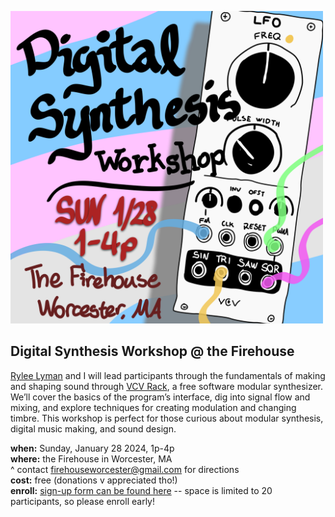 <a href="/images/digitalsynthesis-firehouse.png" target="_blank"><img src="/images/digitalsynthesis-firehouse.png" alt="flyer for Digital Synthesis Workshop" width="500"/></a>

## Digital Synthesis Workshop @ the Firehouse

<a href="https://ryleealanza.org/" target="_blank">Rylee Lyman</a> and I will lead participants through the fundamentals of making and shaping sound through <a href="https://vcvrack.com/" target="_blank">VCV Rack</a>, a free software modular synthesizer. We’ll cover the basics of the program’s interface, dig into signal flow and mixing, and explore techniques for creating modulation and changing timbre. This workshop is perfect for those curious about modular synthesis, digital music making, and sound design.

**when:** Sunday, January 28 2024, 1p-4p  
**where:** the Firehouse in Worcester, MA  
    ^ contact [firehouseworcester@gmail.com](mailto:firehouseworcester@gmail.com) for directions  
**cost:** free (donations v appreciated tho!)  
**enroll:** <a href="https://forms.gle/SJgC2yXuDKq9WNVX6" target="_blank">sign-up form can be found here</a> -- space is limited to 20 participants, so please enroll early!